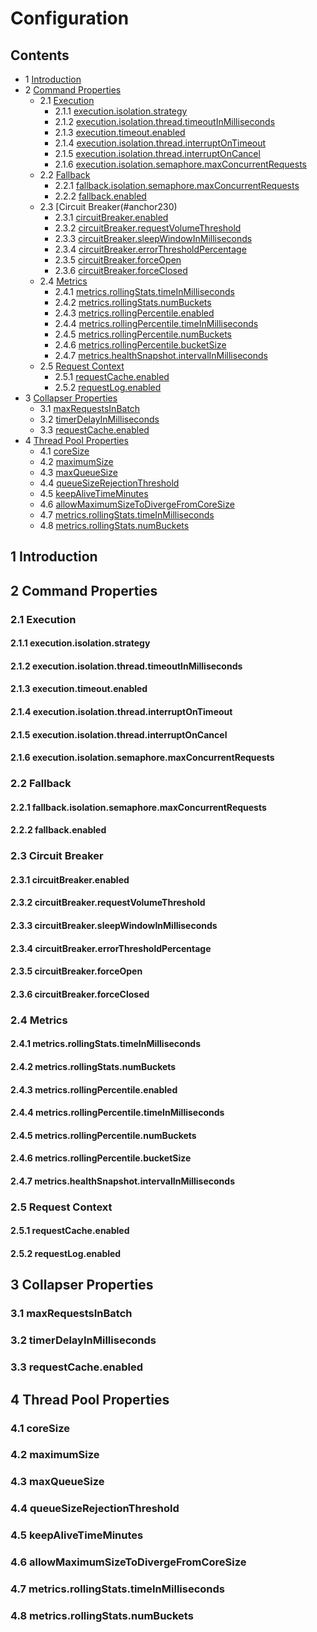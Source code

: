 # Configuration

<!--https://github.com/Netflix/Hystrix/wiki/Configuration-->

##  Contents
* 1 [Introduction](#anchor100)<!-- @IGNORE PREVIOUS: anchor -->
* 2 [Command Properties](#anchor200)<!-- @IGNORE PREVIOUS: anchor -->
  * 2.1 [Execution](#anchor210)<!-- @IGNORE PREVIOUS: anchor -->
    * 2.1.1 [execution.isolation.strategy](#anchor211)<!-- @IGNORE PREVIOUS: anchor -->
    * 2.1.2 [execution.isolation.thread.timeoutInMilliseconds](#anchor212)<!-- @IGNORE PREVIOUS: anchor -->
    * 2.1.3 [execution.timeout.enabled](#anchor213)<!-- @IGNORE PREVIOUS: anchor -->
    * 2.1.4 [execution.isolation.thread.interruptOnTimeout](#anchor214)<!-- @IGNORE PREVIOUS: anchor -->
    * 2.1.5 [execution.isolation.thread.interruptOnCancel](#anchor215)<!-- @IGNORE PREVIOUS: anchor -->
    * 2.1.6 [execution.isolation.semaphore.maxConcurrentRequests](#anchor216)<!-- @IGNORE PREVIOUS: anchor -->
  * 2.2 [Fallback](#anchor220)<!-- @IGNORE PREVIOUS: anchor -->
    * 2.2.1 [fallback.isolation.semaphore.maxConcurrentRequests](#anchor221)<!-- @IGNORE PREVIOUS: anchor -->
    * 2.2.2 [fallback.enabled](#anchor222)<!-- @IGNORE PREVIOUS: anchor -->
  * 2.3 [Circuit Breaker(#anchor230)<!-- @IGNORE PREVIOUS: anchor -->
    * 2.3.1 [circuitBreaker.enabled](#anchor231)<!-- @IGNORE PREVIOUS: anchor -->
    * 2.3.2 [circuitBreaker.requestVolumeThreshold](#anchor232)<!-- @IGNORE PREVIOUS: anchor -->
    * 2.3.3 [circuitBreaker.sleepWindowInMilliseconds](#anchor233)<!-- @IGNORE PREVIOUS: anchor -->
    * 2.3.4 [circuitBreaker.errorThresholdPercentage](#anchor234)<!-- @IGNORE PREVIOUS: anchor -->
    * 2.3.5 [circuitBreaker.forceOpen](#anchor235)<!-- @IGNORE PREVIOUS: anchor -->
    * 2.3.6 [circuitBreaker.forceClosed](#anchor236)<!-- @IGNORE PREVIOUS: anchor -->
  * 2.4 [Metrics](#anchor240)<!-- @IGNORE PREVIOUS: anchor -->
    * 2.4.1 [metrics.rollingStats.timeInMilliseconds](#anchor241)<!-- @IGNORE PREVIOUS: anchor -->
    * 2.4.2 [metrics.rollingStats.numBuckets](#anchor242)<!-- @IGNORE PREVIOUS: anchor -->
    * 2.4.3 [metrics.rollingPercentile.enabled](#anchor243)<!-- @IGNORE PREVIOUS: anchor -->
    * 2.4.4 [metrics.rollingPercentile.timeInMilliseconds](#anchor244)<!-- @IGNORE PREVIOUS: anchor -->
    * 2.4.5 [metrics.rollingPercentile.numBuckets](#anchor245)<!-- @IGNORE PREVIOUS: anchor -->
    * 2.4.6 [metrics.rollingPercentile.bucketSize](#anchor246)<!-- @IGNORE PREVIOUS: anchor -->
    * 2.4.7 [metrics.healthSnapshot.intervalInMilliseconds](#anchor247)<!-- @IGNORE PREVIOUS: anchor -->
  * 2.5 [Request Context](#anchor250)<!-- @IGNORE PREVIOUS: anchor -->
    * 2.5.1 [requestCache.enabled](#anchor251)<!-- @IGNORE PREVIOUS: anchor -->
    * 2.5.2 [requestLog.enabled](#anchor252)<!-- @IGNORE PREVIOUS: anchor -->
* 3 [Collapser Properties](#anchor300)<!-- @IGNORE PREVIOUS: anchor -->
  * 3.1 [maxRequestsInBatch](#anchor310)<!-- @IGNORE PREVIOUS: anchor -->
  * 3.2 [timerDelayInMilliseconds](#anchor320)<!-- @IGNORE PREVIOUS: anchor -->
  * 3.3 [requestCache.enabled](#anchor330)<!-- @IGNORE PREVIOUS: anchor -->
* 4 [Thread Pool Properties](#anchor400)<!-- @IGNORE PREVIOUS: anchor -->
  * 4.1 [coreSize](#anchor410)<!-- @IGNORE PREVIOUS: anchor -->
  * 4.2 [maximumSize](#anchor420)<!-- @IGNORE PREVIOUS: anchor -->
  * 4.3 [maxQueueSize](#anchor430)<!-- @IGNORE PREVIOUS: anchor -->
  * 4.4 [queueSizeRejectionThreshold](#anchor440)<!-- @IGNORE PREVIOUS: anchor -->
  * 4.5 [keepAliveTimeMinutes](#anchor450)<!-- @IGNORE PREVIOUS: anchor -->
  * 4.6 [allowMaximumSizeToDivergeFromCoreSize](#anchor460)<!-- @IGNORE PREVIOUS: anchor -->
  * 4.7 [metrics.rollingStats.timeInMilliseconds](#anchor470)<!-- @IGNORE PREVIOUS: anchor -->
  * 4.8 [metrics.rollingStats.numBuckets](#anchor480)<!-- @IGNORE PREVIOUS: anchor -->






## 1 Introduction <a name="anchor100"><a>
## 2 Command Properties <a name="anchor200"><a>
### 2.1 Execution <a name="anchor210"><a>
#### 2.1.1 execution.isolation.strategy <a name="anchor211"><a>
#### 2.1.2 execution.isolation.thread.timeoutInMilliseconds <a name="anchor212"><a>
#### 2.1.3 execution.timeout.enabled <a name="anchor213"><a>
#### 2.1.4 execution.isolation.thread.interruptOnTimeout <a name="anchor214"><a>
#### 2.1.5 execution.isolation.thread.interruptOnCancel <a name="anchor215"><a>
#### 2.1.6 execution.isolation.semaphore.maxConcurrentRequests <a name="anchor216"><a>
### 2.2 Fallback <a name="anchor220"><a>
#### 2.2.1 fallback.isolation.semaphore.maxConcurrentRequests <a name="anchor221"><a>
#### 2.2.2 fallback.enabled <a name="anchor222"><a>
### 2.3 Circuit Breaker<a name="anchor230"><a>
#### 2.3.1 circuitBreaker.enabled <a name="anchor231"><a>
#### 2.3.2 circuitBreaker.requestVolumeThreshold <a name="anchor232"><a>
#### 2.3.3 circuitBreaker.sleepWindowInMilliseconds <a name="anchor233"><a>
#### 2.3.4 circuitBreaker.errorThresholdPercentage <a name="anchor234"><a>
#### 2.3.5 circuitBreaker.forceOpen <a name="anchor235"><a>
#### 2.3.6 circuitBreaker.forceClosed <a name="anchor236"><a>
### 2.4 Metrics <a name="anchor240"><a>
#### 2.4.1 metrics.rollingStats.timeInMilliseconds <a name="anchor241"><a>
#### 2.4.2 metrics.rollingStats.numBuckets <a name="anchor242"><a>
#### 2.4.3 metrics.rollingPercentile.enabled <a name="anchor243"><a>
#### 2.4.4 metrics.rollingPercentile.timeInMilliseconds <a name="anchor244"><a>
#### 2.4.5 metrics.rollingPercentile.numBuckets <a name="anchor245"><a>
#### 2.4.6 metrics.rollingPercentile.bucketSize <a name="anchor246"><a>
#### 2.4.7 metrics.healthSnapshot.intervalInMilliseconds <a name="anchor247"><a>
### 2.5 Request Context <a name="anchor250"><a>
#### 2.5.1 requestCache.enabled <a name="anchor251"><a>
#### 2.5.2 requestLog.enabled <a name="anchor252"><a>
## 3 Collapser Properties <a name="anchor300"><a>
### 3.1 maxRequestsInBatch <a name="anchor310"><a>
### 3.2 timerDelayInMilliseconds <a name="anchor320"><a>
### 3.3 requestCache.enabled <a name="anchor330"><a>
## 4 Thread Pool Properties <a name="anchor400"><a>
### 4.1 coreSize <a name="anchor410"><a>
### 4.2 maximumSize <a name="anchor420"><a>
### 4.3 maxQueueSize <a name="anchor430"><a>
### 4.4 queueSizeRejectionThreshold <a name="anchor440"><a>
### 4.5 keepAliveTimeMinutes <a name="anchor450"><a>
### 4.6 allowMaximumSizeToDivergeFromCoreSize <a name="anchor460"><a>
### 4.7 metrics.rollingStats.timeInMilliseconds <a name="anchor470"><a>
### 4.8 metrics.rollingStats.numBuckets <a name="anchor480"><a>
